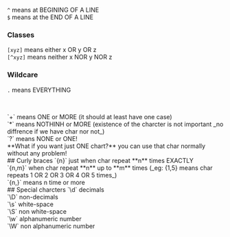 `^` means at  BEGINING OF A LINE
<br />
`$` means at the END OF A LINE
<br />
### Classes
`[xyz]` means either x OR y OR z
<br/>
`[^xyz]` means neither x NOR y NOR z
<br />
### Wildcare
`.` means EVERYTHING
<br />
## 
<br />
`+` means ONE or MORE (it should at least have one case)
<br />
`*` means NOTHINH or MORE (existence of the charcter is not important _no diffrence if we have char nor not_)
<br />
`?` means NONE or ONE!
<br />
**What if you want just ONE chart?** you can use that char normally without any problem!
<br />
## Curly braces
`{n}` just when char repeat **n** times EXACTLY
<br />
`{n,m}` when char repeat **n** up to **m** times (_eg: {1,5} means char repeats 1 OR 2 OR 3 OR 4 OR 5 times_)
<br />
`{n,}` means n time or more
<br />
## Special charcters
`\d` decimals
<br />
`\D` non-decimals
<br />
`\s` white-space
<br />
`\S` non white-space
<br />
`\w` alphanumeric number
<br />
`\W` non alphanumeric number



